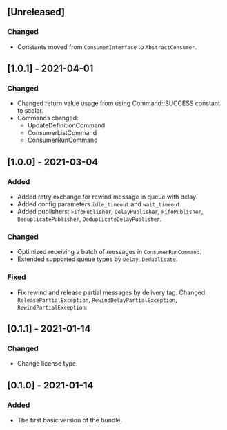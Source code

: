 ## [Unreleased]
### Changed
- Constants moved from `ConsumerInterface` to `AbstractConsumer`.

## [1.0.1] - 2021-04-01
### Changed
- Changed return value usage from using Command::SUCCESS constant to scalar. 
- Commands changed: 
  * UpdateDefinitionCommand
  * ConsumerListCommand
  * ConsumerRunCommand

## [1.0.0] - 2021-03-04
### Added
- Added retry exchange for rewind message in queue with delay.
- Added config parameters `idle_timeout` and `wait_timeout`.
- Added publishers: `FifoPublisher`, `DelayPublisher`, `FifoPublisher`, `DeduplicatePublisher`, `DeduplicateDelayPublisher`.

### Changed
- Optimized receiving a batch of messages in `ConsumerRunCommand`.
- Extended supported queue types by `Delay`, `Deduplicate`.

### Fixed
- Fix rewind and release partial messages by delivery tag. Changed `ReleasePartialException`, `RewindDelayPartialException`, `RewindPartialException`.

## [0.1.1] - 2021-01-14
### Changed
- Change license type.

## [0.1.0] - 2021-01-14
### Added
- The first basic version of the bundle.
